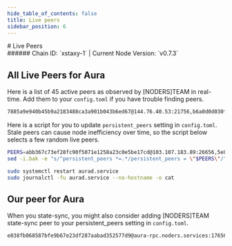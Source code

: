 ```yaml
---
hide_table_of_contents: false
title: Live peers
sidebar_position: 6
---
```


<div class="h1-with-icon icon-aura">
# Live Peers
</div>
###### Chain ID: `xstaxy-1` | Current Node Version: `v0.7.3`

## All Live Peers for Aura
Here is a list of 45 active peers as observed by [NODERS]TEAM in real-time. Add them to your `config.toml` if you have trouble finding peers.

```bash
7885a9e940b45b9a2183488ca3a901b043b6ed67@144.76.40.53:21756,b6a0d0d030f35ffffcfe92e72ea13933c1adbe62@116.202.174.253:21656,95da8abac04d76e02ad175f0ed63d8fd89ab2dc6@65.109.97.249:21756,d9bfa29e0cf9c4ce0cc9c26d98e5d97228f93b0b@65.109.88.38:11756,ebc272824924ea1a27ea3183dd0b9ba713494f83@95.214.52.139:26966,2a3e40dc910b0b5ec85b00febbf7fc908096c4b0@65.108.73.245:27656,63a90346040657406ddc48a2679e3bfbe17f717a@65.108.195.29:51656,34d759895c5a451488db34c686e74cb954d86723@65.108.135.212:26656,b1b5cc74a8fa66a21dd6853bcfad92209ec8e6eb@167.235.98.220:25656,c47156f84adfb3132028a918516b64f7411b846e@188.40.85.150:25656,5e87d03a29ceca5e376e55588d9b099bb5d9524f@136.38.125.100:25656,22a0ca5f64187bb477be1d82166b1e9e184afe50@18.143.52.13:26656,a859027129ee2524b57c43b9ecbe3bcc4d120efb@146.19.24.99:26656,649a81bf3598d49b5333ca806ad93e3aa70e0ad4@45.32.105.195:26656,3e7ef25f1c9829351936884618659167400eb0f1@142.132.149.171:26656,4586cdaae09fabc4f129db65bb26b39b42ce0623@15.235.212.71:26656,96bfa7fa61e309d1fa8802cf245fe848b61c13fd@136.243.147.235:21756,dd6474ec049a264abd25248f0fd9178058331fe0@54.179.159.96:26656,5c719d6c950943a6b0cbe592c9979703bd64f024@65.108.238.219:21756,0599779759ed60e12ed39a94cd02d303ba10d591@95.214.52.174:36656,478b4a6366ae3fa67eff948619a72cb6e422750d@167.235.9.223:26656,1b2c86b8ee0fbcde0d8f59834e539397184138cd@65.109.24.82:46656,6a20132b83aba02aa41519f6a18fcbc473ed6dee@65.21.227.177:26656,a8b07b528de5bde0a7d1c09a27d8cf3983905c41@209.159.148.90:26656,dcd54be648739c69a700ff1e92365889a0c0771d@208.77.197.83:27656,86679da4bda37e8f26ce7964c2c1590c48fad56b@195.201.193.224:26656,d67d09b46490e6b6376a5c2a31c3f52854769071@136.243.67.189:21756,7ff603bf2eb8249b9a1e695a232d99fdaf8a0f13@65.109.69.140:26656,e7899a228deb03334708aa95a960d5a9d8c33287@65.108.238.166:21756,2a71b166e896de6110a3a3a2ded8c2cdd5c8f66a@65.109.112.170:31656,1e7d830fbee8e8cae8ba1aaf7d81dba6b061b05b@49.12.86.120:26676,2b837edb779038f29785b347fb78397ab7dec3bf@148.251.88.145:10456,6256e5cfce22cfeacb6df7ca348baa61f4b53093@57.128.20.163:21756,ee5dcdba835ca45249e13955da89257d67064548@142.44.213.82:7530,564ca6e5b131c78bf8b8a943a2e150cf7458cda4@65.109.92.241:21056,abb367c73ef28fc90f5071e1258a23c0e5be17cd@103.107.183.89:26656,edbd221ceecf4e0234fb60d617a025c6b0e56bf0@178.250.154.15:36656,f43c7c9a194ee5a97665a9aad8f887fdbb75e4ca@65.109.225.86:46656,4f95e3b40a652b758d551a0d3a6cc25603d9e179@38.242.150.61:27656,d2ea7c421c8bb552b84eba4c7924f9e78d3a79ae@176.9.158.219:41256,a4f18f998081c4bd9880ba74ded076af0f9c1c52@135.181.210.171:21056,ca92abdc4599dd91dd63e689c64c468df5425f2c@95.216.100.99:11756,e46238ddcf2113b70f59b417994c375e2d67e265@73.40.151.121:26656,4ebc1e89eb6d7f298b961d64594fc18a1d1b197c@57.128.22.207:15611,9755cab2585a2794453a5b396ef13b893393366f@65.108.212.224:46681
```

Here is a script for you to update `persistent_peers` setting in `config.toml`. Stale peers can cause node inefficiency over time, so the script below selects a few random live peers.

```bash
PEERS=abb367c73ef28fc90f5071e1258a23c0e5be17cd@103.107.183.89:26656,5e87d03a29ceca5e376e55588d9b099bb5d9524f@136.38.125.100:25656,2b837edb779038f29785b347fb78397ab7dec3bf@148.251.88.145:10456,86679da4bda37e8f26ce7964c2c1590c48fad56b@195.201.193.224:26656,c47156f84adfb3132028a918516b64f7411b846e@188.40.85.150:25656
sed -i.bak -e "s/^persistent_peers *=.*/persistent_peers = \"$PEERS\"/" ~/.aura/config/config.toml

sudo systemctl restart aurad.service
sudo journalctl -fu aurad.service --no-hostname -o cat
```

## Our peer for Aura
When you state-sync, you might also consider adding [NODERS]TEAM state-sync peer to your persistent_peers setting in `config.toml`.

```bash
e038fb068587bfe9b67e23df287aabad352577d9@aura-rpc.noders.services:17656
```